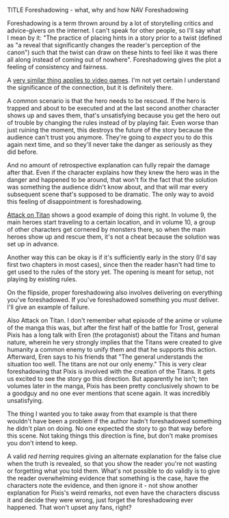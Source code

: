 TITLE Foreshadowing - what, why and how
NAV Foreshadowing

Foreshadowing is a term thrown around by a lot of storytelling critics and advice-givers on the internet. I can't speak for other people, so I'll say what I mean by it: "The practice of placing hints in a story prior to a twist (defined as "a reveal that significantly changes the reader's perception of the canon") such that the twist can draw on these hints to feel like it was there all along instead of coming out of nowhere". Foreshadowing gives the plot a feeling of consistency and fairness.

A [very similar thing applies to video games](/game_design/trial_and_error). I'm not yet certain I understand the significance of the connection, but it is definitely there.

A common scenario is that the hero needs to be rescued. If the hero is trapped and about to be executed and at the last second another character shows up and saves them, that's unsatisfying because you get the hero out of trouble by changing the rules instead of by playing fair. Even worse than just ruining the moment, this destroys the future of the story because the audience can't trust you anymore. They're going to *expect* you to do this again next time, and so they'll never take the danger as seriously as they did before.

And no amount of retrospective explanation can fully repair the damage after that. Even if the character explains how they knew the hero was in the danger and happened to be around, that won't fix the fact that the solution was something the audience didn't know about, and that will mar every subsequent scene that's supposed to be dramatic. The only way to avoid this feeling of disappointment is foreshadowing.

[Attack on Titan](/reviews/aot) shows a good example of doing this right. In volume 9, the main heroes start traveling to a certain location, and in volume 10, a group of other characters get cornered by monsters there, so when the main heroes show up and rescue them, it's not a cheat because the solution was set up in advance.

Another way this can be okay is if it's sufficiently early in the story (I'd say first two chapters in most cases), since then the reader hasn't had time to get used to the rules of the story yet. The opening is meant for setup, not playing by existing rules.

On the flipside, proper foreshadowing also involves delivering on everything you've foreshadowed. If you've foreshadowed something you *must* deliver. I'll give an example of failure.

Also Attack on Titan. I don't remember what episode of the anime or volume of the manga this was, but after the first half of the battle for Trost, general Pixis has a long talk with Eren (the protagonist) about the Titans and human nature, wherein he very strongly implies that the Titans were created to give humanity a common enemy to unify them and that he supports this action. Afterward, Eren says to his friends that "The general understands the situation too well. The titans are not our only enemy." This is very clear foreshadowing that Pixis is involved with the creation of the Titans. It gets us excited to see the story go this direction. But apparently he isn't; ten volumes later in the manga, Pixis has been pretty conclusively shown to be a goodguy and no one ever mentions that scene again. It was incredibly unsatisfying.

The thing I wanted you to take away from that example is that there wouldn't have been a problem if the author hadn't foreshadowed something he didn't plan on doing. No one expected the story to go that way before this scene. Not taking things this direction is fine, but don't make promises you don't intend to keep.

A valid *red herring* requires giving an alternate explanation for the false clue when the truth is revealed, so that you show the reader you're not wasting or forgetting what you told them. What's not possible to do validly is to give the reader overwhelming evidence that something is the case, have the characters note the evidence, and then ignore it - not show another explanation for Pixis's weird remarks, not even have the characters discuss it and decide they were wrong, just forget the foreshadowing ever happened. That won't upset any fans, right?
